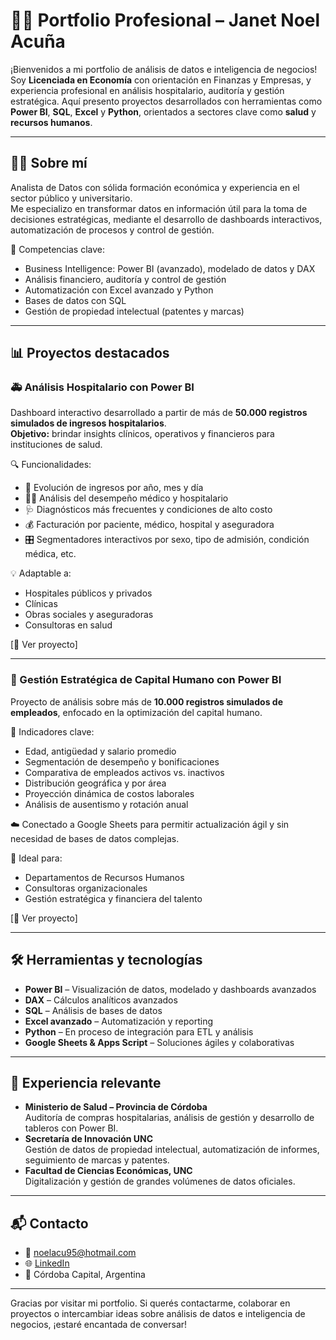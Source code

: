 # 👩‍💼 Portfolio Profesional – Janet Noel Acuña

¡Bienvenidos a mi portfolio de análisis de datos e inteligencia de negocios!  
Soy **Licenciada en Economía** con orientación en Finanzas y Empresas, y experiencia profesional en análisis hospitalario, auditoría y gestión estratégica. Aquí presento proyectos desarrollados con herramientas como **Power BI**, **SQL**, **Excel** y **Python**, orientados a sectores clave como **salud** y **recursos humanos**.

---

## 👩‍💻 Sobre mí

Analista de Datos con sólida formación económica y experiencia en el sector público y universitario.  
Me especializo en transformar datos en información útil para la toma de decisiones estratégicas, mediante el desarrollo de dashboards interactivos, automatización de procesos y control de gestión.

📌 Competencias clave:
- Business Intelligence: Power BI (avanzado), modelado de datos y DAX
- Análisis financiero, auditoría y control de gestión
- Automatización con Excel avanzado y Python
- Bases de datos con SQL
- Gestión de propiedad intelectual (patentes y marcas)

---

## 📊 Proyectos destacados

### 🚑 Análisis Hospitalario con Power BI

Dashboard interactivo desarrollado a partir de más de **50.000 registros simulados de ingresos hospitalarios**.  
**Objetivo:** brindar insights clínicos, operativos y financieros para instituciones de salud.

🔍 Funcionalidades:
- 📆 Evolución de ingresos por año, mes y día  
- 🧑‍⚕️ Análisis del desempeño médico y hospitalario  
- 🩺 Diagnósticos más frecuentes y condiciones de alto costo  
- 💰 Facturación por paciente, médico, hospital y aseguradora  
- 🎛 Segmentadores interactivos por sexo, tipo de admisión, condición médica, etc.

💡 Adaptable a:
- Hospitales públicos y privados  
- Clínicas  
- Obras sociales y aseguradoras  
- Consultoras en salud

[🔗 Ver proyecto]

---

### 👥 Gestión Estratégica de Capital Humano con Power BI

Proyecto de análisis sobre más de **10.000 registros simulados de empleados**, enfocado en la optimización del capital humano.

📌 Indicadores clave:
- Edad, antigüedad y salario promedio  
- Segmentación de desempeño y bonificaciones  
- Comparativa de empleados activos vs. inactivos  
- Distribución geográfica y por área  
- Proyección dinámica de costos laborales  
- Análisis de ausentismo y rotación anual

☁️ Conectado a Google Sheets para permitir actualización ágil y sin necesidad de bases de datos complejas.

🎯 Ideal para:
- Departamentos de Recursos Humanos  
- Consultoras organizacionales  
- Gestión estratégica y financiera del talento

[🔗 Ver proyecto]

---

## 🛠️ Herramientas y tecnologías

- **Power BI** – Visualización de datos, modelado y dashboards avanzados  
- **DAX** – Cálculos analíticos avanzados  
- **SQL** – Análisis de bases de datos  
- **Excel avanzado** – Automatización y reporting  
- **Python** – En proceso de integración para ETL y análisis  
- **Google Sheets & Apps Script** – Soluciones ágiles y colaborativas

---

## 💼 Experiencia relevante

- **Ministerio de Salud – Provincia de Córdoba**  
  Auditoría de compras hospitalarias, análisis de gestión y desarrollo de tableros con Power BI.  
- **Secretaría de Innovación UNC**  
  Gestión de datos de propiedad intelectual, automatización de informes, seguimiento de marcas y patentes.  
- **Facultad de Ciencias Económicas, UNC**  
  Digitalización y gestión de grandes volúmenes de datos oficiales.

---

## 📬 Contacto

- 📧 noelacu95@hotmail.com  
- 🌐 [LinkedIn](https://www.linkedin.com/in/janet-acuña)  
- 📍 Córdoba Capital, Argentina  

---

Gracias por visitar mi portfolio. Si querés contactarme, colaborar en proyectos o intercambiar ideas sobre análisis de datos e inteligencia de negocios, ¡estaré encantada de conversar!
